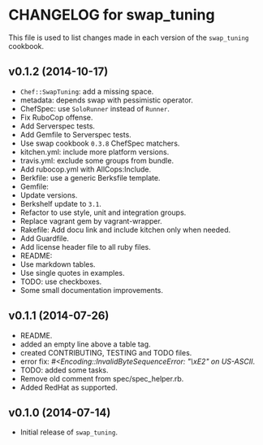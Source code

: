 CHANGELOG for swap_tuning
=========================
This file is used to list changes made in each version of the `swap_tuning` cookbook.

## v0.1.2 (2014-10-17)

* `Chef::SwapTuning`: add a missing space.
* metadata: depends swap with pessimistic operator.
* ChefSpec: use `SoloRunner` instead of `Runner`.
* Fix RuboCop offense.
* Add Serverspec tests.
 * Add Gemfile to Serverspec tests.
* Use swap cookbook `0.3.8` ChefSpec matchers.
* kitchen.yml: include more platform versions.
* travis.yml: exclude some groups from bundle.
* Add rubocop.yml with AllCops:Include.
* Berkfile: use a generic Berksfile template.
* Gemfile:
 * Update versions.
  * Berkshelf update to `3.1`.
 * Refactor to use style, unit and integration groups.
 * Replace vagrant gem by vagrant-wrapper.
* Rakefile: Add docu link and include kitchen only when needed.
* Add Guardfile.
* Add license header file to all ruby files.
* README:
 * Use markdown tables.
 * Use single quotes in examples.
* TODO: use checkboxes.
* Some small documentation improvements.

## v0.1.1 (2014-07-26)

* README.
 * added an empty line above a table tag.
 * created CONTRIBUTING, TESTING and TODO files.
 * error fix: *#<Encoding::InvalidByteSequenceError: "\xE2" on US-ASCII*.
* TODO: added some tasks.
* Remove old comment from spec/spec_helper.rb.
* Added RedHat as supported.

## v0.1.0 (2014-07-14)

* Initial release of `swap_tuning`.
